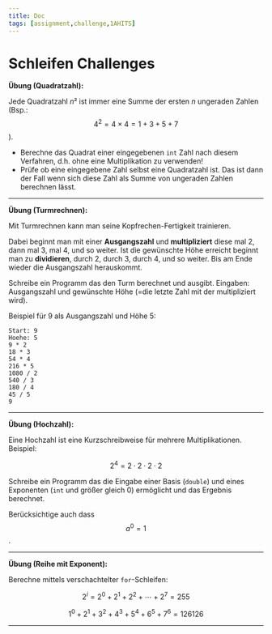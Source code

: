 ```yaml
---
title: Doc
tags: [assignment,challenge,1AHITS]
---
```


<script src="https://cdn.mathjax.org/mathjax/latest/MathJax.js?config=TeX-AMS-MML_HTMLorMML" type="text/javascript"></script>

# Schleifen Challenges



**Übung (Quadratzahl):**

Jede Quadratzahl *n*² ist immer eine Summe der ersten *n* ungeraden Zahlen (Bsp.: $$4^2=4\times 4=1+3+5+7$$). 

- Berechne das Quadrat einer eingegebenen `int` Zahl nach diesem Verfahren, d.h. ohne eine Multiplikation zu verwenden!
- Prüfe ob eine eingegebene Zahl selbst eine Quadratzahl ist. Das ist dann der Fall wenn sich diese Zahl als Summe von ungeraden Zahlen berechnen lässt.



---

**Übung (Turmrechnen):**

Mit Turmrechnen kann man seine Kopfrechen-Fertigkeit trainieren.

Dabei beginnt man mit einer **Ausgangszahl** und **multipliziert** diese mal 2, dann mal 3, mal 4, und so weiter. Ist die gewünschte Höhe erreicht beginnt man zu **dividieren**, durch 2, durch 3, durch 4, und so weiter. Bis am Ende wieder die Ausgangszahl herauskommt.

Schreibe ein Programm das den Turm berechnet und ausgibt. Eingaben: Ausgangszahl und gewünschte Höhe (=die letzte Zahl mit der multipliziert wird).


Beispiel für 9 als Ausgangszahl und Höhe 5:

```
Start: 9
Hoehe: 5
9 * 2
18 * 3
54 * 4
216 * 5
1080 / 2
540 / 3
180 / 4
45 / 5
9
```




---

**Übung (Hochzahl):**

Eine Hochzahl ist eine Kurzschreibweise für mehrere Multiplikationen. Beispiel:

$$2^4=2\cdot 2\cdot 2\cdot 2$$

Schreibe ein Programm das die Eingabe einer Basis (`double`) und eines Exponenten (`int` und größer gleich 0) ermöglicht und das Ergebnis berechnet.

Berücksichtige auch dass $$a^0=1$$.




---

**Übung (Reihe mit Exponent):**

Berechne mittels verschachtelter `for`-Schleifen:

$$2^i=2^0+2^1+2^2+\cdots + 2^7 = 255$$

$$1^0+2^1+3^2+4^3+5^4+6^5+7^6=126126$$



---

